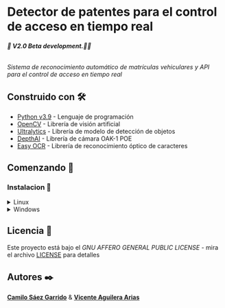 # Detector de patentes para el control de acceso en tiempo real

###### **🚧 V2.0 Beta development.🚧🔨**

_Sistema de reconocimiento automático de matrículas vehiculares y API para el control de acceso en tiempo real_

## Construido con 🛠️

- [Python v3.9](https://www.python.org/) - Lenguaje de programación
- [OpenCV](https://opencv.org/) - Librería de visión artificial
- [Ultralytics](https://ultralytics.com/) - Librería de modelo de detección de objetos
- [DepthAI](https://docs.luxonis.com/en/latest/) - Librería de cámara OAK-1 POE
- [Easy OCR](https://www.jaided.ai/easyocr/) - Librería de reconocimiento óptico de caracteres

## Comenzando 🚀

### Instalacion  🔧

<details>
   <summary>Linux</summary>

1. Se debe instalar venv
    ```bash
    sudo apt-get install python3.9-venv
    ```
  
2. Se debe instalar un packete para OpenCV
    ```bash
    sudo apt-get update && apt-get install -y libgl1-mesa-glx
    ```

3. Se clona el repositorio de GitHub
    ```bash
    git clone https://github.com/ViceAguilera/detector-script-tesis.git detector-script
    ```
  
4. Se ingresa a la carpeta del proyecto
    ```bash
    cd detector-script
    ```
  
5. Se crea un entorno virtual
    ```bash
    python3.9 -m venv venv
    ```
    
6. Se activa el entorno virtual
    ```bash
    source venv/bin/activate
    ```

7. Se instala los requerimientos del proyecto
    ```bash
    pip install -r requirements.txt
    ```
   
8. Se desinstala pytorch
    ```bash
    pip uninstall -y torch torchvision torchaudio
    ```

8. Se instala CUDA Pytorch
    ```bash
   pip3 install torch torchvision torchaudio --index-url https://download.pytorch.org/whl/cu118
   ```

9. Para el envio de datos se debe crear archivo .env, siguiendo el ejemplo de `.env.example`

10. Se descarga los modelos de [Yolov8n](https://drive.google.com/file/d/192QNeCFvm4U-vIagpz0ch6JWcYaOEhG2/view?usp=sharing) y [License Plate](https://drive.google.com/file/d/15urX7tBdBMS8U-yiwdZS0SEx8xvJwKc8/view?usp=sharing) y se agregan a la carpeta `model`

11. Se ejecuta el script
    ```bash
    python3.9 main.py
    ```
</details>

<details>
  <summary>Windows</summary>

1. Se clona el repositorio de GitHub
    ```bash
    git clone https://github.com/ViceAguilera/detector-script-tesis.git detector-script
    ```
  
2. Se ingresa a la carpeta del proyecto
    ```bash
    cd detector-script
    ```
  
3. Se crea un entorno virtual
    ```bash
    python -m venv venv
    ```
    
4. Se activa el entorno virtual
    ```bash
    .\venv\bin\activate
    ```
   
5. Se instala los requerimientos del proyecto
    ```bash
    pip install -r requirements.txt
    ```
6. Se desinstala pytorch
    ```bash
    pip uninstall -y torch torchvision torchaudio
    ```

7. Se instala CUDA Pytorch
    ```bash
   pip3 install torch torchvision torchaudio --index-url https://download.pytorch.org/whl/cu118
   ```

8. Para el envio de datos se debe crear archivo .env, siguiendo el ejemplo de `.env.example`

9. Se descarga los modelos de [Yolov8n](https://drive.google.com/file/d/192QNeCFvm4U-vIagpz0ch6JWcYaOEhG2/view?usp=sharing) y [License Plate](https://drive.google.com/file/d/15urX7tBdBMS8U-yiwdZS0SEx8xvJwKc8/view?usp=sharing) y se agregan a la carpeta `model`

10. Se ejecuta el script
    ```bash
    python3.9 main.py
    ```
</details>
   
## Licencia 📄

Este proyecto está bajo el _GNU AFFERO GENERAL PUBLIC LICENSE_ - mira el archivo [LICENSE](LICENSE) para detalles

## Autores ✒️

[**Camilo Sáez Garrido**](https://github.com/camjasaez) & [**Vicente Aguilera Arias**](https://github.com/ViceAguilera)